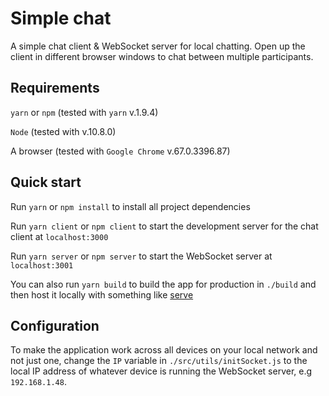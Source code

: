 # Simple chat

A simple chat client & WebSocket server for local chatting. Open up the client in different browser windows to chat between multiple participants.

## Requirements

`yarn` or `npm` (tested with `yarn` v.1.9.4)

`Node` (tested with v.10.8.0)

A browser (tested with `Google Chrome` v.67.0.3396.87)

## Quick start

Run `yarn` or `npm install` to install all project dependencies

Run `yarn client` or `npm client` to start the development server for the chat client at `localhost:3000`

Run `yarn server` or `npm server` to start the WebSocket server at `localhost:3001`

You can also run `yarn build` to build the app for production in `./build` and then host it locally with something like [serve](https://www.npmjs.com/package/serve)

## Configuration

To make the application work across all devices on your local network and not just one, change the `IP` variable in `./src/utils/initSocket.js` to the local IP address of whatever device is running the WebSocket server, e.g `192.168.1.48`.
